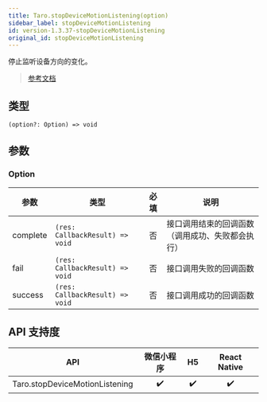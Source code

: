 ```yaml
---
title: Taro.stopDeviceMotionListening(option)
sidebar_label: stopDeviceMotionListening
id: version-1.3.37-stopDeviceMotionListening
original_id: stopDeviceMotionListening
---
```


停止监听设备方向的变化。

> [参考文档](https://developers.weixin.qq.com/miniprogram/dev/api/device/motion/wx.stopDeviceMotionListening.html)

## 类型

```tsx
(option?: Option) => void
```

## 参数

### Option

| 参数 | 类型 | 必填 | 说明 |
| --- | --- | :---: | --- |
| complete | `(res: CallbackResult) => void` | 否 | 接口调用结束的回调函数（调用成功、失败都会执行） |
| fail | `(res: CallbackResult) => void` | 否 | 接口调用失败的回调函数 |
| success | `(res: CallbackResult) => void` | 否 | 接口调用成功的回调函数 |

## API 支持度

| API | 微信小程序 | H5 | React Native |
| :---: | :---: | :---: | :---: |
| Taro.stopDeviceMotionListening | ✔️ | ✔️ | ✔️ |
